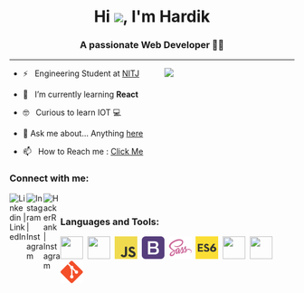 

<h1 align="center">Hi <img src="https://media.giphy.com/media/hvRJCLFzcasrR4ia7z/giphy.gif" width="30px">, I'm Hardik</h1>
<h3 align="center">A passionate Web Developer 👨‍💻 </h3>

---

<img align='right' src="https://media.giphy.com/media/QssGEmpkyEOhBCb7e1/giphy.gif" width="230">

<!-- About Section --------------------------------------------------------------------------------------------- -->

-  ⚡  &nbsp; Engineering Student at [NITJ](https://www.nitj.ac.in/)

- 🌱 &nbsp; I’m currently learning **React**

- 🤓 &nbsp; Curious to learn IOT 💻

- 💬 Ask me about... Anything [here](https://docs.google.com/forms/d/e/1FAIpQLSfxpMAwHdRX9Nd9WjJyA3vzkXtUQdvfB05LaMTV6NExDZt2fQ/viewform?usp=sf_link)

- 📫 &nbsp; How to Reach me : [Click Me](https://hardikchopra242.github.io/hardikchopra/)

<!--  - 🙇 &nbsp; Currently working Repo -> []()    -->


### Connect with me:

[<img align="left" alt="Linkedin | LinkedIn" width="30px" src="https://cdn.jsdelivr.net/npm/simple-icons@v3/icons/linkedin.svg" />][linkedin]
[<img align="left" alt="Instagram | Instagram" width="30px" src="https://cdn.jsdelivr.net/npm/simple-icons@v3/icons/instagram.svg" />][instagram]
[<img align="left" alt="HackerRank | Instagram" width="30px" src="https://cdn.jsdelivr.net/npm/simple-icons@3.0.1/icons/hackerrank.svg" />][hackerrank]

<br />

### Languages and Tools:

<code><img width="40" height="40" src="https://devicons.github.io/devicon/devicon.git/icons/html5/html5-original-wordmark.svg"></code>&nbsp;
<code><img width="40" height="40" src="https://devicons.github.io/devicon/devicon.git/icons/css3/css3-original-wordmark.svg"></code>&nbsp;
<code><img width="40" height="40" src="https://raw.githubusercontent.com/github/explore/80688e429a7d4ef2fca1e82350fe8e3517d3494d/topics/javascript/javascript.png"></code>&nbsp;
<code><img width="40" height="40" src="https://raw.githubusercontent.com/github/explore/80688e429a7d4ef2fca1e82350fe8e3517d3494d/topics/bootstrap/bootstrap.png"></code>&nbsp;
<code><img width="40" height="40" src="https://raw.githubusercontent.com/github/explore/80688e429a7d4ef2fca1e82350fe8e3517d3494d/topics/sass/sass.png"></code>&nbsp;
<code><img width="40" height="40" src="https://raw.githubusercontent.com/github/explore/80688e429a7d4ef2fca1e82350fe8e3517d3494d/topics/es6/es6.png"></code>&nbsp;
<code><img width="40" height="40" src="https://devicons.github.io/devicon/devicon.git/icons/c/c-original.svg"></code>&nbsp;
<code><img width="40" height="40" src="https://devicons.github.io/devicon/devicon.git/icons/cplusplus/cplusplus-original.svg"></code>&nbsp;
<code><img width="40" height="40" src="https://github.com/devicons/devicon/blob/master/icons/git/git-original.svg"></code>&nbsp;


<!-- Github Stats------------------------------------------------------------------------------------------------ 
---
<details>
<summary>📈 My GitHub Stats</summary
                          Readme Stats (comment)
<p align="center">&nbsp;
<img align="left" src="https://github-readme-stats.vercel.app/api?username=hardikchopra242&count_private=true&show_icons=true&theme=graywhite" alt="HardikReadmeStats" />
</p>
<br />
                      Most Languages Used (comment)
<p align="center">&nbsp;
<img align="right" src="https://github-readme-stats.vercel.app/api/top-langs/?username=hardikchopra242&layout=compact&theme=graywhite" />
</p>
                ![visitors](https://visitor-badge.glitch.me/badge?page_id=hardikchopra242.hardikchopra242) (comment) 
</details>
---
------------------------------------------------------------------------------------------------------------- -->

<!-- Hyperlinks used above -->
[instagram]:https://www.instagram.com/hardik._.chopra/
[linkedin]: https://www.linkedin.com/in/hardik-chopra-62b6771a8/
[hackerrank]: https://www.hackerrank.com/hardikchopra242
<!-- ------------------------------------------------------------------------------------------------------------- -->


<!--DUMP!! -->

<!-- Older one
# Hello There!! <img src="https://media.giphy.com/media/hvRJCLFzcasrR4ia7z/giphy.gif" width="40px"></a>
<img align='right' src="https://media.giphy.com/media/QssGEmpkyEOhBCb7e1/giphy.gif" width="230">
## About Me :grinning:
```javascript
I am Hardik Chopra from Punjab,India.
I am an engineering student at NIT Jalandhar.
I am a future Full Stack Web Developer.
I’m learning MERN stack.
``` 
#### Currently suffering from Exams :zipper_mouth_face:  
<br /><br />
[![Hardik's github stats](https://github-readme-stats.vercel.app/api?username=hardikchopra242&show_icons=true&theme=radical)](https://github.com/hardikchopra242/github-readme-stats)
<!-- ![Hey there !! I'm Hardik](https://capsule-render.vercel.app/api?type=rect&color=timeGradient&height=200&section=header&text=Hi%20👋!I'm%20Hardik&fontSize=50&animation=fadeIn&&fontAlign=center) -->
<!--username=hardikchopra242&count_private=true&show_icons=true&hide_title=true&include_all_commits=true -->

<!-- HTML5  and CSS3
https://raw.githubusercontent.com/github/explore/80688e429a7d4ef2fca1e82350fe8e3517d3494d/topics/html/html.png
https://raw.githubusercontent.com/github/explore/80688e429a7d4ef2fca1e82350fe8e3517d3494d/topics/css/css.png  -->

